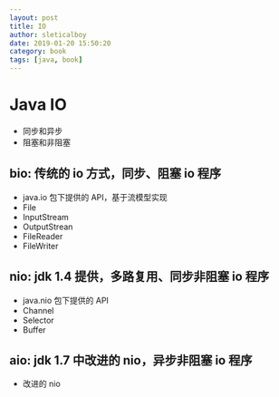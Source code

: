 ```yaml
---
layout: post
title: IO
author: sleticalboy
date: 2019-01-20 15:50:20
category: book
tags: [java, book]
---
```


# Java IO
- 同步和异步
- 阻塞和非阻塞

## bio: 传统的 io 方式，同步、阻塞 io 程序
- java.io 包下提供的 API，基于流模型实现
- File
- InputStream
- OutputStrean
- FileReader
- FileWriter

## nio: jdk 1.4 提供，多路复用、同步非阻塞 io 程序
- java.nio 包下提供的 API
- Channel
- Selector
- Buffer

## aio: jdk 1.7 中改进的 nio，异步非阻塞 io 程序
- 改进的 nio
